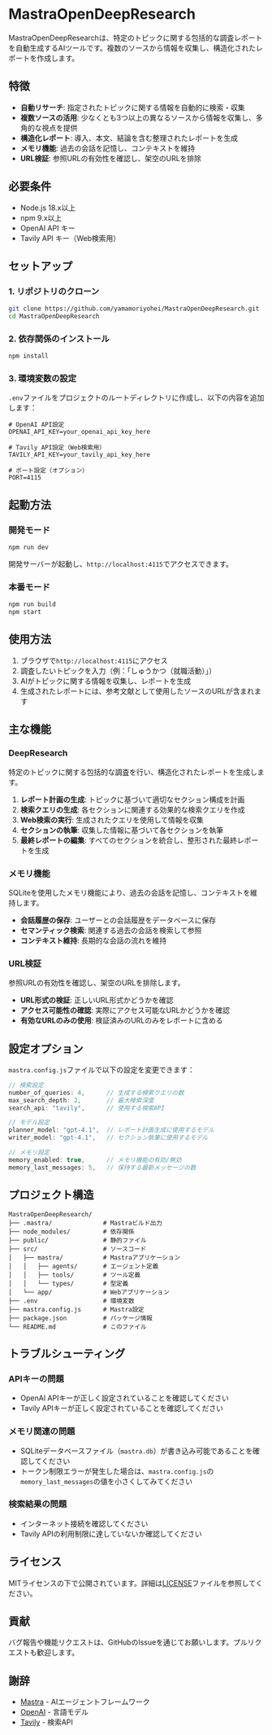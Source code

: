 # MastraOpenDeepResearch

MastraOpenDeepResearchは、特定のトピックに関する包括的な調査レポートを自動生成するAIツールです。複数のソースから情報を収集し、構造化されたレポートを作成します。

## 特徴

- **自動リサーチ**: 指定されたトピックに関する情報を自動的に検索・収集
- **複数ソースの活用**: 少なくとも3つ以上の異なるソースから情報を収集し、多角的な視点を提供
- **構造化レポート**: 導入、本文、結論を含む整理されたレポートを生成
- **メモリ機能**: 過去の会話を記憶し、コンテキストを維持
- **URL検証**: 参照URLの有効性を確認し、架空のURLを排除

## 必要条件

- Node.js 18.x以上
- npm 9.x以上
- OpenAI API キー
- Tavily API キー（Web検索用）

## セットアップ

### 1. リポジトリのクローン

```bash
git clone https://github.com/yamamoriyohei/MastraOpenDeepResearch.git
cd MastraOpenDeepResearch
```

### 2. 依存関係のインストール

```bash
npm install
```

### 3. 環境変数の設定

`.env`ファイルをプロジェクトのルートディレクトリに作成し、以下の内容を追加します：

```
# OpenAI API設定
OPENAI_API_KEY=your_openai_api_key_here

# Tavily API設定（Web検索用）
TAVILY_API_KEY=your_tavily_api_key_here

# ポート設定（オプション）
PORT=4115
```

## 起動方法

### 開発モード

```bash
npm run dev
```

開発サーバーが起動し、`http://localhost:4115`でアクセスできます。

### 本番モード

```bash
npm run build
npm start
```

## 使用方法

1. ブラウザで`http://localhost:4115`にアクセス
2. 調査したいトピックを入力（例：「しゅうかつ（就職活動）」）
3. AIがトピックに関する情報を収集し、レポートを生成
4. 生成されたレポートには、参考文献として使用したソースのURLが含まれます

## 主な機能

### DeepResearch

特定のトピックに関する包括的な調査を行い、構造化されたレポートを生成します。

1. **レポート計画の生成**: トピックに基づいて適切なセクション構成を計画
2. **検索クエリの生成**: 各セクションに関連する効果的な検索クエリを作成
3. **Web検索の実行**: 生成されたクエリを使用して情報を収集
4. **セクションの執筆**: 収集した情報に基づいて各セクションを執筆
5. **最終レポートの編集**: すべてのセクションを統合し、整形された最終レポートを生成

### メモリ機能

SQLiteを使用したメモリ機能により、過去の会話を記憶し、コンテキストを維持します。

- **会話履歴の保存**: ユーザーとの会話履歴をデータベースに保存
- **セマンティック検索**: 関連する過去の会話を検索して参照
- **コンテキスト維持**: 長期的な会話の流れを維持

### URL検証

参照URLの有効性を確認し、架空のURLを排除します。

- **URL形式の検証**: 正しいURL形式かどうかを確認
- **アクセス可能性の確認**: 実際にアクセス可能なURLかどうかを確認
- **有効なURLのみの使用**: 検証済みのURLのみをレポートに含める

## 設定オプション

`mastra.config.js`ファイルで以下の設定を変更できます：

```javascript
// 検索設定
number_of_queries: 4,      // 生成する検索クエリの数
max_search_depth: 2,       // 最大検索深度
search_api: "tavily",      // 使用する検索API

// モデル設定
planner_model: "gpt-4.1",  // レポート計画生成に使用するモデル
writer_model: "gpt-4.1",   // セクション執筆に使用するモデル

// メモリ設定
memory_enabled: true,      // メモリ機能の有効/無効
memory_last_messages: 5,   // 保持する最新メッセージの数
```

## プロジェクト構造

```
MastraOpenDeepResearch/
├── .mastra/              # Mastraビルド出力
├── node_modules/         # 依存関係
├── public/               # 静的ファイル
├── src/                  # ソースコード
│   ├── mastra/           # Mastraアプリケーション
│   │   ├── agents/       # エージェント定義
│   │   ├── tools/        # ツール定義
│   │   └── types/        # 型定義
│   └── app/              # Webアプリケーション
├── .env                  # 環境変数
├── mastra.config.js      # Mastra設定
├── package.json          # パッケージ情報
└── README.md             # このファイル
```

## トラブルシューティング

### APIキーの問題

- OpenAI APIキーが正しく設定されていることを確認してください
- Tavily APIキーが正しく設定されていることを確認してください

### メモリ関連の問題

- SQLiteデータベースファイル（`mastra.db`）が書き込み可能であることを確認してください
- トークン制限エラーが発生した場合は、`mastra.config.js`の`memory_last_messages`の値を小さくしてみてください

### 検索結果の問題

- インターネット接続を確認してください
- Tavily APIの利用制限に達していないか確認してください

## ライセンス

MITライセンスの下で公開されています。詳細は[LICENSE](LICENSE)ファイルを参照してください。

## 貢献

バグ報告や機能リクエストは、GitHubのIssueを通じてお願いします。プルリクエストも歓迎します。

## 謝辞

- [Mastra](https://github.com/mastraai/mastra) - AIエージェントフレームワーク
- [OpenAI](https://openai.com/) - 言語モデル
- [Tavily](https://tavily.com/) - 検索API
